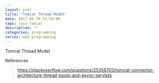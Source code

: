 ```yaml
---
layout: post
title: "Tomcat Thread Model"
date: 2017-06-30 15:58:00
tags: java tomcat
description: ""
categories: programming
series: web programming
---
```


Tomcat Thread Model

References
> https://stackoverflow.com/questions/25356703/tomcat-connector-architecture-thread-pools-and-async-servlets

